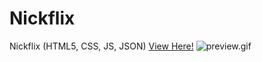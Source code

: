 # Nickflix
Nickflix (HTML5, CSS, JS, JSON)
[View Here!](https://neekyo.github.io/Nickflix/ "View here")
![preview.gif](preview.gif)
